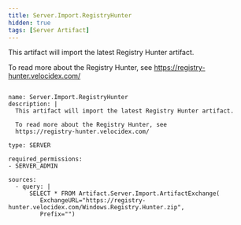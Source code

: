 ```yaml
---
title: Server.Import.RegistryHunter
hidden: true
tags: [Server Artifact]
---
```


This artifact will import the latest Registry Hunter artifact.

To read more about the Registry Hunter, see
https://registry-hunter.velocidex.com/


<pre><code class="language-yaml">
name: Server.Import.RegistryHunter
description: |
  This artifact will import the latest Registry Hunter artifact.

  To read more about the Registry Hunter, see
  https://registry-hunter.velocidex.com/

type: SERVER

required_permissions:
- SERVER_ADMIN

sources:
  - query: |
      SELECT * FROM Artifact.Server.Import.ArtifactExchange(
         ExchangeURL="https://registry-hunter.velocidex.com/Windows.Registry.Hunter.zip",
         Prefix="")

</code></pre>

